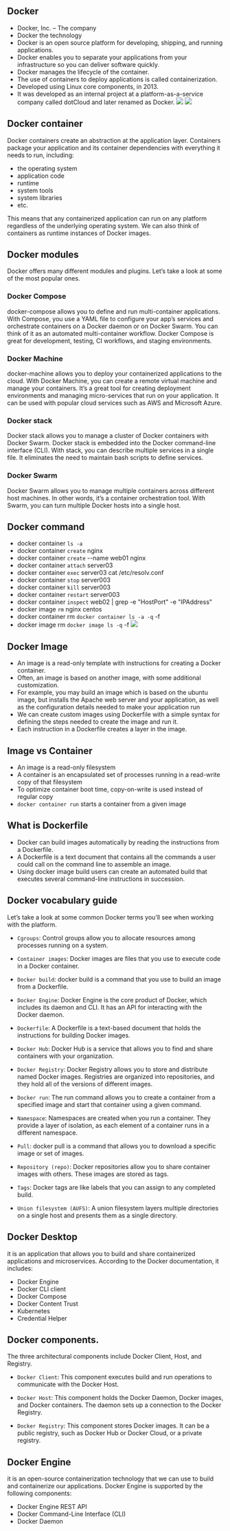## Docker
- Docker, Inc. – The company
- Docker the technology
- Docker is an open source platform for developing, shipping, and running
applications.
- Docker enables you to separate your applications from your infrastructure
so you can deliver software quickly.
- Docker manages the lifecycle of the container.
- The use of containers to deploy applications is called containerization.
- Developed using Linux core components, in 2013.
- It was developed as an internal project at a platform-as-a-service company called
dotCloud and later renamed as Docker.
![](image/docker.png)
![](image/docker_work.png)

## Docker container
Docker containers create an abstraction at the application layer. Containers package your application and its container dependencies with everything it needs to run, including:

- the operating system
- application code
- runtime
- system tools
- system libraries
- etc.

This means that any containerized application can run on any platform regardless of the underlying operating system. We can also think of containers as runtime instances of Docker images.

## Docker modules
Docker offers many different modules and plugins. Let’s take a look at some of the most popular ones.

### Docker Compose
docker-compose allows you to define and run multi-container applications. With Compose, you use a YAML file to configure your app’s services and orchestrate containers on a Docker daemon or on Docker Swarm. You can think of it as an automated multi-container workflow. Docker Compose is great for development, testing, CI workflows, and staging environments.

### Docker Machine
docker-machine allows you to deploy your containerized applications to the cloud. With Docker Machine, you can create a remote virtual machine and manage your containers. It’s a great tool for creating deployment environments and managing micro-services that run on your application. It can be used with popular cloud services such as AWS and Microsoft Azure.

### Docker stack
Docker stack allows you to manage a cluster of Docker containers with Docker Swarm. Docker stack is embedded into the Docker command-line interface (CLI). With stack, you can describe multiple services in a single file. It eliminates the need to maintain bash scripts to define services.

### Docker Swarm
Docker Swarm allows you to manage multiple containers across different host machines. In other words, it’s a container orchestration tool. With Swarm, you can turn multiple Docker hosts into a single host.

## Docker command
- docker container `ls -a`
- docker container `create` nginx
- docker container `create` --name web01 nginx
- docker container `attach` server03
- docker container `exec` server03 cat /etc/resolv.conf
- docker container `stop` server003
- docker container `kill` server003
- docker container `restart` server003
- docker container `inspect` web02 | grep -e "HostPort" -e "IPAddress"
- docker image `rm` nginx centos
- docker container rm `docker container ls -a -q` -f
- docker image rm `docker image ls -q` -f
![](image/docker_command.png)

## Docker Image
- An image is a read-only template with instructions for creating a
Docker container.
- Often, an image is based on another image, with some additional
customization.
- For example, you may build an image which is based on the ubuntu image, but installs the Apache web server and your application, as well as the configuration details needed to make your application run
- We can create custom images using Dockerfile with a simple syntax
for defining the steps needed to create the image and run it.
- Each instruction in a Dockerfile creates a layer in the image.

## Image vs Container
- An image is a read-only filesystem
- A container is an encapsulated set of processes running in a read-write copy of
that filesystem
- To optimize container boot time, copy-on-write is used instead of regular copy
- `docker container run` starts a container from a given image

## What is Dockerfile
- Docker can build images automatically by reading the instructions from a
Dockerfile.
- A Dockerfile is a text document that contains all the commands a user could call
on the command line to assemble an image.
- Using docker image build users can create an automated build that executes
several command-line instructions in succession.

## Docker vocabulary guide
Let’s take a look at some common Docker terms you’ll see when working with the platform.

- `Cgroups`: Control groups allow you to allocate resources among processes running on a system.

- `Container images`: Docker images are files that you use to execute code in a Docker container.

- `Docker build`: docker build is a command that you use to build an image from a Dockerfile.

- `Docker Engine`: Docker Engine is the core product of Docker, which includes its daemon and CLI. It has an API for interacting with the Docker daemon.

- `Dockerfile`: A Dockerfile is a text-based document that holds the instructions for building Docker images.

- `Docker Hub`: Docker Hub is a service that allows you to find and share containers with your organization.

- `Docker Registry`: Docker Registry allows you to store and distribute named Docker images. Registries are organized into repositories, and they hold all of the versions of different images.

- `Docker run`: The run command allows you to create a container from a specified image and start that container using a given command.

- `Namespace`: Namespaces are created when you run a container. They provide a layer of isolation, as each element of a container runs in a different namespace.

- `Pull`: docker pull is a command that allows you to download a specific image or set of images.

- `Repository (repo)`: Docker repositories allow you to share container images with others. These images are stored as tags.

- `Tags`: Docker tags are like labels that you can assign to any completed build.

- `Union filesystem (AUFS)`: A union filesystem layers multiple directories on a single host and presents them as a single directory.

## Docker Desktop 
it is an application that allows you to build and share containerized applications and microservices. According to the Docker documentation, it includes:

- Docker Engine
- Docker CLI client
- Docker Compose
- Docker Content Trust
- Kubernetes
- Credential Helper

## Docker components.
The three architectural components include Docker Client, Host, and Registry.

- `Docker Client`: This component executes build and run operations to communicate with the Docker Host.

- `Docker Host`: This component holds the Docker Daemon, Docker images, and Docker containers. The daemon sets up a connection to the Docker Registry.

- `Docker Registry`: This component stores Docker images. It can be a public registry, such as Docker Hub or Docker Cloud, or a private registry.

## Docker Engine 
it is an open-source containerization technology that we can use to build and containerize our applications. Docker Engine is supported by the following components:

- Docker Engine REST API
- Docker Command-Line Interface (CLI)
- Docker Daemon


